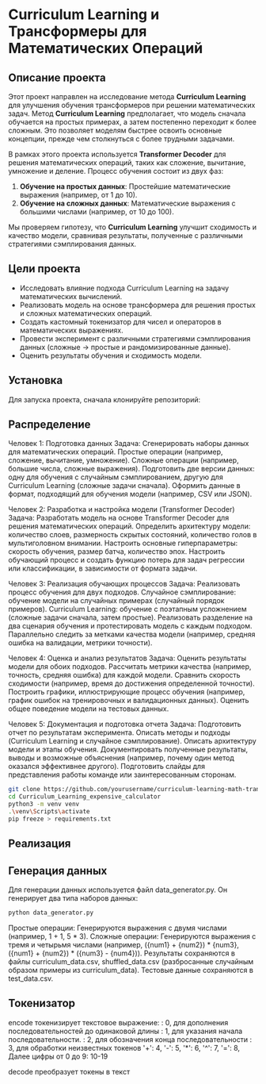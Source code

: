 # Curriculum Learning и Трансформеры для Математических Операций

## Описание проекта

Этот проект направлен на исследование метода **Curriculum Learning** для улучшения обучения трансформеров при решении математических задач. Метод **Curriculum Learning** предполагает, что модель сначала обучается на простых примерах, а затем постепенно переходит к более сложным. Это позволяет моделям быстрее освоить основные концепции, прежде чем столкнуться с более трудными задачами.

В рамках этого проекта используется **Transformer Decoder** для решения математических операций, таких как сложение, вычитание, умножение и деление. Процесс обучения состоит из двух фаз:
1. **Обучение на простых данных**: Простейшие математические выражения (например, от 1 до 10).
2. **Обучение на сложных данных**: Математические выражения с большими числами (например, от 10 до 100).

Мы проверяем гипотезу, что **Curriculum Learning** улучшит сходимость и качество модели, сравнивая результаты, полученные с различными стратегиями сэмплирования данных.

## Цели проекта

- Исследовать влияние подхода Curriculum Learning на задачу математических вычислений.
- Реализовать модель на основе трансформера для решения простых и сложных математических операций.
- Создать кастомный токенизатор для чисел и операторов в математических выражениях.
- Провести эксперимент с различными стратегиями сэмплирования данных (сложные -> простые и рандомизированные данные).
- Оценить результаты обучения и сходимость модели.

## Установка

Для запуска проекта, сначала клонируйте репозиторий:

## Распределение

Человек 1: Подготовка данных
Задача: Сгенерировать наборы данных для математических операций.
Простые операции (например, сложение, вычитание, умножение).
Сложные операции (например, большие числа, сложные выражения).
Подготовить две версии данных: одну для обучения с случайным сэмплированием, другую для Curriculum Learning (сложные задачи сначала).
Оформить данные в формат, подходящий для обучения модели (например, CSV или JSON).

Человек 2: Разработка и настройка модели (Transformer Decoder)
Задача: Разработать модель на основе Transformer Decoder для решения математических операций.
Определить архитектуру модели: количество слоев, размерность скрытых состояний, количество голов в мультиголовном внимании.
Настроить основные гиперпараметры: скорость обучения, размер батча, количество эпох.
Настроить обучающий процесс и создать функцию потерь для задач регрессии или классификации, в зависимости от формата задачи.

Человек 3: Реализация обучающих процессов
Задача: Реализовать процесс обучения для двух подходов.
Случайное сэмплирование: обучение модели на случайных примерах (случайный порядок примеров).
Curriculum Learning: обучение с поэтапным усложнением (сложные задачи сначала, затем простые).
Реализовать разделение на два сценария обучения и протестировать модель с каждым подходом.
Параллельно следить за метками качества модели (например, средняя ошибка на валидации, метрики точности).

Человек 4: Оценка и анализ результатов
Задача: Оценить результаты модели для обоих подходов.
Рассчитать метрики качества (например, точность, средняя ошибка) для каждой модели.
Сравнить скорость сходимости (например, время до достижения определенной точности).
Построить графики, иллюстрирующие процесс обучения (например, график ошибок на тренировочных и валидационных данных).
Оценить общее поведение модели на тестовых данных.

Человек 5: Документация и подготовка отчета
Задача: Подготовить отчет по результатам эксперимента.
Описать методы и подходы (Curriculum Learning и случайное сэмплирование).
Описать архитектуру модели и этапы обучения.
Документировать полученные результаты, выводы и возможные объяснения (например, почему один метод оказался эффективнее другого).
Подготовить слайды для представления работы команде или заинтересованным сторонам.

```bash
git clone https://github.com/yourusername/curriculum-learning-math-transformer.git
cd Curriculum_Learning_expensive_calculator
python3 -m venv venv
.\venv\Scripts\activate
pip freeze > requirements.txt
```

## Реализация


## Генерация данных
Для генерации данных используется файл data_generator.py. Он генерирует два типа наборов данных:

```bash
python data_generator.py
```

Простые операции: Генерируются выражения с двумя числами (например, 1 + 1, 5 * 3).
Сложные операции: Генерируются выражения с тремя и четырьмя числами (например, ({num1} + {num2}) * {num3}, ({num1} + {num2}) * ({num3} - {num4})).
Результаты сохраняются в файлы сurriculum_data.csv, shuffled_data.csv (разбросанные случайным образом примеры из сurriculum_data). Тестовые данные сохраняются в test_data.csv.


## Токенизатор
encode токенизирует текстовое выражение:
<PAD>: 0, для дополнения последовательностей до одинаковой длины
<SOS>: 1, для указания начала последовательности.
<EOS>: 2, для обозначения конца последовательности
<UNK>: 3, для обработки неизвестных токенов
'+': 4, '-': 5, '*': 6, '^': 7, '=': 8,
Далее цифры от 0 до 9: 10-19

decode преобразует токены в текст